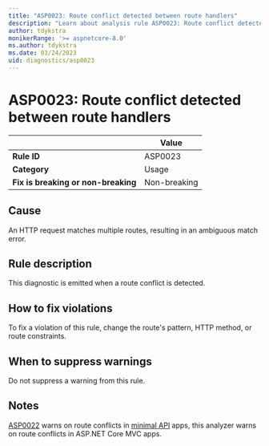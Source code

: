```yaml
---
title: "ASP0023: Route conflict detected between route handlers"
description: "Learn about analysis rule ASP0023: Route conflict detected between route handlers"
author: tdykstra
monikerRange: '>= aspnetcore-8.0'
ms.author: tdykstra
ms.date: 03/24/2023
uid: diagnostics/asp0023
---
```

# ASP0023: Route conflict detected between route handlers

| | Value |
|-|-|
| **Rule ID** |ASP0023|
| **Category** |Usage|
| **Fix is breaking or non-breaking** |Non-breaking|

## Cause

An HTTP request matches multiple routes, resulting in an ambiguous match error.

## Rule description

This diagnostic is emitted when a route conflict is detected.

## How to fix violations

To fix a violation of this rule, change the route's pattern, HTTP method, or route constraints.

## When to suppress warnings

Do not suppress a warning from this rule.

## Notes

[ASP0022](xref:diagnostics/asp0022) warns on route conflicts in [minimal API](xref:fundamentals/apis) apps, this analyzer warns on route conflicts in ASP.NET Core MVC apps.
